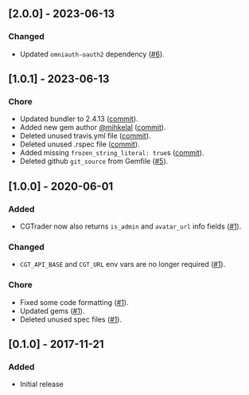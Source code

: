 ## [2.0.0] - 2023-06-13

### Changed

- Updated `omniauth-oauth2` dependency ([#6](https://github.com/CGTrader/omniauth-cgtrader/pull/6)).

## [1.0.1] - 2023-06-13

### Chore

- Updated bundler to 2.4.13 ([commit](https://github.com/CGTrader/omniauth-cgtrader/commit/6f13eaeb1608cfb4b18d5d91ce3d18d0565addf6)).
- Added new gem author [@mihkelal](https://github.com/mihkelal) ([commit](https://github.com/CGTrader/omniauth-cgtrader/commit/b41e38868043b8948d0e3f6ebef14e1266bfcb29)).
- Deleted unused travis.yml file ([commit](https://github.com/CGTrader/omniauth-cgtrader/commit/54ca91a44b66e382212b0c73d425374184b31ae7)).
- Deleted unused .rspec file ([commit](https://github.com/CGTrader/omniauth-cgtrader/commit/971b1d5bcfaa7510b173d090b7bc6a72bdffba17)).
- Added missing `frozen_string_literal: true`s ([commit](https://github.com/CGTrader/omniauth-cgtrader/commit/79fea31423690787f1835853cc1cddc70ab9f6d6)).
- Deleted github `git_source` from Gemfile ([#5](https://github.com/CGTrader/omniauth-cgtrader/pull/5)).

## [1.0.0] - 2020-06-01

### Added

- CGTrader now also returns `is_admin` and `avatar_url` info fields ([#1](https://github.com/CGTrader/omniauth-cgtrader/pull/1)).

### Changed

- `CGT_API_BASE` and `CGT_URL` env vars are no longer required ([#1](https://github.com/CGTrader/omniauth-cgtrader/pull/1)).

### Chore

- Fixed some code formatting ([#1](https://github.com/CGTrader/omniauth-cgtrader/pull/1)).
- Updated gems ([#1](https://github.com/CGTrader/omniauth-cgtrader/pull/1)).
- Deleted unused spec files ([#1](https://github.com/CGTrader/omniauth-cgtrader/pull/1)).

## [0.1.0] - 2017-11-21

### Added

- Initial release
